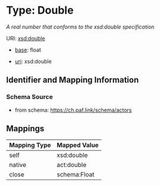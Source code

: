# Type: Double 




_A real number that conforms to the xsd:double specification_



URI: [xsd:double](http://www.w3.org/2001/XMLSchema#double)

* [base](https://w3id.org/linkml/base): float

* [uri](https://w3id.org/linkml/uri): xsd:double








## Identifier and Mapping Information






### Schema Source


* from schema: https://ch.paf.link/schema/actors




## Mappings

| Mapping Type | Mapped Value |
| ---  | ---  |
| self | xsd:double |
| native | act:double |
| close | schema:Float |


